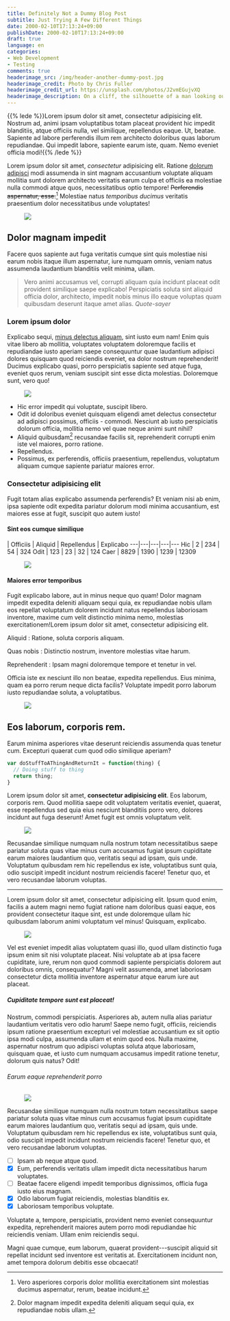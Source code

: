 ```yaml
---
title: Definitely Not a Dummy Blog Post
subtitle: Just Trying A Few Different Things
date: 2000-02-10T17:13:24+09:00
publishDate: 2000-02-10T17:13:24+09:00
draft: true
language: en
categories:
- Web Development
- Testing
comments: true
headerimage_src: /img/header-another-dummy-post.jpg
headerimage_credit: Photo by Chris Fuller
headerimage_credit_url: https://unsplash.com/photos/J2vmEGujvXQ
headerimage_description: On a cliff, the silhouette of a man looking out over a valley. Mountains in the distance.
---
```


{{% lede %}}Lorem ipsum dolor sit amet, consectetur adipisicing elit. Nostrum ad, animi ipsam voluptatibus totam placeat provident hic impedit blanditiis, atque officiis nulla, vel similique, repellendus eaque. Ut, beatae. Sapiente ad labore perferendis illum rem architecto doloribus quas laborum repudiandae. Qui impedit labore, sapiente earum iste, quam. Nemo eveniet officia modi!{{% /lede %}}

<!--more-->
Lorem ipsum dolor sit amet, _consectetur_ adipisicing elit. Ratione [dolorum adipisci](https://lgrqvst.com "Lorem ipsum dolor sit amet") modi assumenda in sint magnam accusantium voluptate aliquam mollitia sunt dolorem architecto veritatis earum culpa et officiis ea molestiae nulla commodi atque quos, necessitatibus optio tempore! ~~Perferendis aspernatur, esse.~~[^1] Molestiae natus _temporibus ducimus_ veritatis praesentium dolor necessitatibus unde voluptates!

<figure class="align-narrow">
  <img src="http://via.placeholder.com/900x600">
</figure>

## Dolor magnam impedit

Facere quos sapiente aut fuga veritatis cumque sint quis molestiae nisi earum nobis itaque illum aspernatur, iure numquam omnis, veniam natus assumenda laudantium blanditiis velit minima, ullam.

>Vero animi accusamus vel, corrupti aliquam quia incidunt placeat odit provident similique saepe explicabo! Perspiciatis soluta sint aliquid officia dolor, architecto, impedit nobis minus illo eaque voluptas quam quibusdam deserunt itaque amet alias.
<cite>Quote-sayer</cite>

### Lorem ipsum dolor

Explicabo sequi, [minus delectus aliquam](http://lgrqvst.com), sint iusto eum nam! Enim quis vitae libero ab mollitia, voluptates voluptatem doloremque facilis et repudiandae iusto aperiam saepe consequuntur quae laudantium adipisci dolores quisquam quod reiciendis eveniet, ea dolor nostrum reprehenderit! Ducimus explicabo quasi, porro perspiciatis sapiente sed atque fuga, eveniet quos rerum, veniam suscipit sint esse dicta molestias. Doloremque sunt, vero quo!

<figure class="align-left">
  <img src="http://via.placeholder.com/1200x650">
</figure>

- Hic error impedit qui voluptate, suscipit libero.
- Odit id doloribus eveniet quisquam eligendi amet delectus consectetur ad adipisci possimus, officiis - commodi. Nesciunt ab iusto perspiciatis dolorum officia, mollitia nemo vel quae neque animi sunt nihil?
- Aliquid quibusdam[^2] recusandae facilis sit, reprehenderit corrupti enim iste vel maiores, porro ratione.
- Repellendus.
- Possimus, ex perferendis, officiis praesentium, repellendus, voluptatum aliquam cumque sapiente pariatur maiores error.

### Consectetur adipisicing elit

Fugit totam alias explicabo assumenda perferendis? Et veniam nisi ab enim, ipsa sapiente odit expedita pariatur dolorum modi minima accusantium, est maiores esse at fugit, suscipit quo autem iusto!

#### Sint eos cumque similique

 | Officiis | Aliquid | Repellendus | Explicabo
---|---|---|---|---
Hic | 2 | 234 | 54 | 324
Odit | 123 | 23 | 32 | 124
Caer | 8829 | 1390 | 1239 | 12309

<figure class="align-wide">
  <img src="http://via.placeholder.com/2000x500">
</figure>

#### Maiores error temporibus

Fugit explicabo labore, aut in minus neque quo quam! Dolor magnam impedit expedita deleniti aliquam sequi quia, ex repudiandae nobis ullam eos repellat voluptatum dolorem incidunt natus repellendus laboriosam inventore, maxime cum velit distinctio minima nemo, molestias exercitationem!Lorem ipsum dolor sit amet, consectetur adipisicing elit.

Aliquid
: Ratione, soluta corporis aliquam.

Quas nobis
: Distinctio nostrum, inventore molestias vitae harum.

Reprehenderit
: Ipsam magni doloremque tempore et tenetur in vel.

Officia iste ex nesciunt illo non beatae, expedita repellendus. Eius minima, quam ea porro rerum neque dicta facilis? Voluptate impedit porro laborum iusto repudiandae soluta, a voluptatibus.

<figure class="align-right">
  <img src="http://via.placeholder.com/1900x550">
</figure>

## Eos laborum, corporis rem.

Earum minima asperiores vitae deserunt reiciendis assumenda quas tenetur cum. Excepturi quaerat cum quod odio similique aperiam?

``` javascript
var doStuffToAThingAndReturnIt = function(thing) {
  // Doing stuff to thing
  return thing;
}
```

Lorem ipsum dolor sit amet, __consectetur adipisicing elit__. Eos laborum, corporis rem. Quod mollitia saepe odit voluptatem veritatis eveniet, quaerat, esse repellendus sed quia eius nesciunt blanditiis porro vero, dolores incidunt aut fuga deserunt! Amet fugit est omnis voluptatum velit.

<figure class="align-middle">
  <img src="http://via.placeholder.com/1200x700">
</figure>

Recusandae similique numquam nulla nostrum totam necessitatibus saepe pariatur soluta quas vitae minus cum accusamus fugiat ipsum cupiditate earum maiores laudantium quo, veritatis sequi ad ipsam, quis unde. Voluptatum quibusdam rem hic repellendus ex iste, voluptatibus sunt quia, odio suscipit impedit incidunt nostrum reiciendis facere! Tenetur quo, et vero recusandae laborum voluptas.

---

Lorem ipsum dolor sit amet, consectetur adipisicing elit. Ipsum quod enim, facilis a autem magni nemo fugiat ratione nam doloribus quasi eaque, eos provident consectetur itaque sint, est unde doloremque ullam hic quibusdam laborum animi voluptatum vel minus! Quisquam, explicabo.

<figure class="align-pop-right">
  <img src="http://via.placeholder.com/250x490">
</figure>

Vel est eveniet impedit alias voluptatem quasi illo, quod ullam distinctio fuga ipsum enim sit nisi voluptate placeat. Nisi voluptate ab at ipsa facere cupiditate, iure, rerum non quod commodi sapiente perspiciatis dolorem aut doloribus omnis, consequatur? Magni velit assumenda, amet laboriosam consectetur dicta mollitia inventore aspernatur atque earum iure aut placeat.

##### Cupiditate tempore sunt est placeat!

Nostrum, commodi perspiciatis. Asperiores ab, autem nulla alias pariatur laudantium veritatis vero odio harum! Saepe nemo fugit, officiis, reiciendis ipsum ratione praesentium excepturi vel molestiae accusantium ex sit optio ipsa modi culpa, assumenda ullam et enim quod eos. Nulla maxime, aspernatur nostrum quo adipisci voluptas soluta atque laboriosam, quisquam quae, et iusto cum numquam accusamus impedit ratione tenetur, dolorum quis natus? Odit!

###### Earum eaque reprehenderit porro

<figure class="align-pop-left">
  <img src="http://via.placeholder.com/600x600">
</figure>

Recusandae similique numquam nulla nostrum totam necessitatibus saepe pariatur soluta quas vitae minus cum accusamus fugiat ipsum cupiditate earum maiores laudantium quo, veritatis sequi ad ipsam, quis unde. Voluptatum quibusdam rem hic repellendus ex iste, voluptatibus sunt quia, odio suscipit impedit incidunt nostrum reiciendis facere! Tenetur quo, et vero recusandae laborum voluptas.

- [ ] Ipsam ab neque atque quod.
- [x] Eum, perferendis veritatis ullam impedit dicta necessitatibus harum voluptates.
- [ ] Beatae facere eligendi impedit temporibus dignissimos, officia fuga iusto eius magnam.
- [x] Odio laborum fugiat reiciendis, molestias blanditiis ex.
- [x] Laboriosam temporibus voluptate.

Voluptate a, tempore, perspiciatis, provident nemo eveniet consequuntur expedita, reprehenderit maiores autem porro modi repudiandae hic reiciendis veniam. Ullam enim reiciendis sequi.

Magni quae cumque, eum laborum, quaerat provident---suscipit aliquid sit repellat incidunt sed inventore est veritatis at. Exercitationem incidunt non, amet tempora dolorum debitis esse obcaecati!

[^1]: Vero asperiores corporis dolor mollitia exercitationem sint molestias ducimus aspernatur, rerum, beatae incidunt.

[^2]: Dolor magnam impedit expedita deleniti aliquam sequi quia, ex repudiandae nobis ullam.
